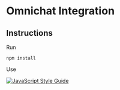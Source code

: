 # Omnichat Integration

## Instructions

Run

```
npm install
```

Use

[![JavaScript Style Guide](https://cdn.rawgit.com/standard/standard/master/badge.svg)](https://github.com/standard/standard)
